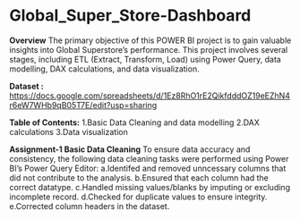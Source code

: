 # Global_Super_Store-Dashboard

**Overview**
The primary objective of this POWER BI project is to gain valuable insights into Global Superstore’s performance.
This project involves several stages, including ETL (Extract, Transform, Load) using Power Query, data modelling, DAX calculations, and data visualization.  


**Dataset :** https://docs.google.com/spreadsheets/d/1Ez8RhO1rE2QikfdddOZ19eEZhN4r6eW7WHb9qB05T7E/edit?usp=sharing

**Table of Contents:**
1.Basic Data Cleaning and data modelling
2.DAX calculations
3.Data visualization

**Assignment-1  Basic Data Cleaning**
To ensure data accuracy and consistency, the following data cleaning tasks were performed using Power BI’s Power Query Editor:
a.Identifed and removed unncessary columns that did not contribute to the analysis.
b.Ensured that each column had the correct datatype.
c.Handled missing values/blanks by imputing or excluding incomplete record.
d.Checked for duplicate values to ensure integrity.
e.Corrected column headers in the dataset.
 
